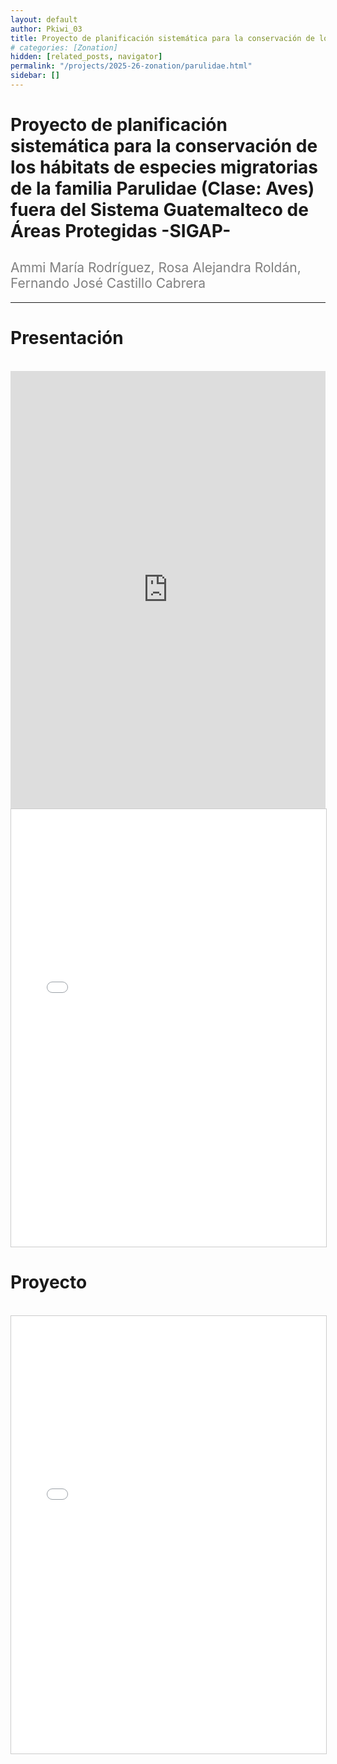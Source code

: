```yaml
---
layout: default
author: Pkiwi_03
title: Proyecto de planificación sistemática para la conservación de los hábitats de especies migratorias de la familia Parulidae (Clase Aves) fuera del Sistema Guatemalteco de Áreas Protegidas -SIGAP-
# categories: [Zonation]
hidden: [related_posts, navigator]
permalink: "/projects/2025-26-zonation/parulidae.html"
sidebar: []
---
```


# Proyecto de planificación sistemática para la conservación de los hábitats de especies migratorias de la familia Parulidae (Clase: Aves) fuera del Sistema Guatemalteco de Áreas Protegidas -SIGAP-

<h2 style="color: gray; font-weight: normal;">
Ammi María Rodríguez, Rosa Alejandra Roldán, Fernando José Castillo Cabrera
</h2>

---

# Presentación
<br>

<iframe width="100%" height="700" src="https://www.youtube.com/embed/aMVgpUkOmlA?si=BkbEg8TMOev2LMjV" frameborder="0" allow="accelerometer; autoplay; clipboard-write; encrypted-media; gyroscope; picture-in-picture; web-share" referrerpolicy="strict-origin-when-cross-origin" allowfullscreen></iframe>

<br>

<iframe 
    src="/assets/pdf/2024-10-r/2025-06-zoonation/ammi_rodriguez_ppt.pdf" 
    width="100%" 
    height="700" 
    style="border: 1px solid #ccc;"
></iframe>


# Proyecto
<br>

<iframe 
    src="/assets/pdf/2024-10-r/2025-06-zoonation/ammi_rodriguez.pdf" 
    width="100%" 
    height="700" 
    style="border: 1px solid #ccc;"
></iframe>